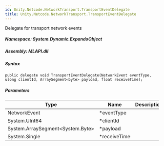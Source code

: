 ```yaml
---  
id: Unity.Netcode.NetworkTransport.TransportEventDelegate  
title: Unity.Netcode.NetworkTransport.TransportEventDelegate  
---
```


<div class="markdown level0 summary">

Delegate for transport network events

</div>

<div class="markdown level0 conceptual">

</div>

##### **Namespace**: System.Dynamic.ExpandoObject

##### **Assembly**: MLAPI.dll

##### Syntax

``` lang-csharp
public delegate void TransportEventDelegate(NetworkEvent eventType, ulong clientId, ArraySegment<byte> payload, float receiveTime);
```

##### Parameters

| Type                               | Name          | Description |
|------------------------------------|---------------|-------------|
| NetworkEvent                       | \*eventType   |             |
| System.UInt64                      | \*clientId    |             |
| System.ArraySegment\<System.Byte\> | \*payload     |             |
| System.Single                      | \*receiveTime |             |
